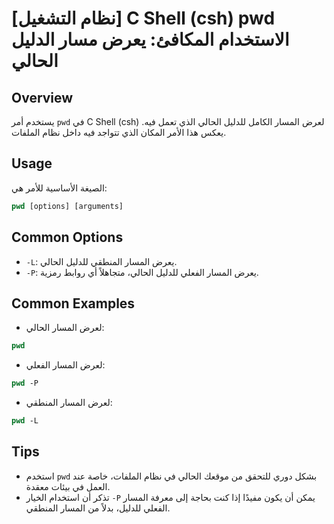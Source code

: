 # [نظام التشغيل] C Shell (csh) pwd الاستخدام المكافئ: يعرض مسار الدليل الحالي

## Overview
يستخدم أمر `pwd` في C Shell (csh) لعرض المسار الكامل للدليل الحالي الذي تعمل فيه. يعكس هذا الأمر المكان الذي تتواجد فيه داخل نظام الملفات.

## Usage
الصيغة الأساسية للأمر هي:

```csh
pwd [options] [arguments]
```

## Common Options
- `-L`: يعرض المسار المنطقي للدليل الحالي.
- `-P`: يعرض المسار الفعلي للدليل الحالي، متجاهلاً أي روابط رمزية.

## Common Examples
- لعرض المسار الحالي:

```csh
pwd
```

- لعرض المسار الفعلي:

```csh
pwd -P
```

- لعرض المسار المنطقي:

```csh
pwd -L
```

## Tips
- استخدم `pwd` بشكل دوري للتحقق من موقعك الحالي في نظام الملفات، خاصة عند العمل في بيئات معقدة.
- تذكر أن استخدام الخيار `-P` يمكن أن يكون مفيدًا إذا كنت بحاجة إلى معرفة المسار الفعلي للدليل، بدلاً من المسار المنطقي.